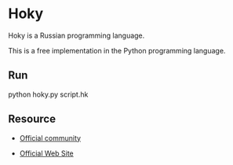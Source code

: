 # Hoky

Hoky is a Russian programming language.

This is a free implementation in the Python programming language.

## Run

python hoky.py script.hk

## Resource

* [Official community](https://vk.com/hokylang)

* [Official Web Site](http://hokylang.ru)

